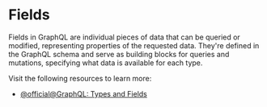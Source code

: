 # Fields

Fields in GraphQL are individual pieces of data that can be queried or modified, representing properties of the requested data. They're defined in the GraphQL schema and serve as building blocks for queries and mutations, specifying what data is available for each type.

Visit the following resources to learn more:

- [@official@GraphQL: Types and Fields](https://graphql.org/learn/queries/#fields)